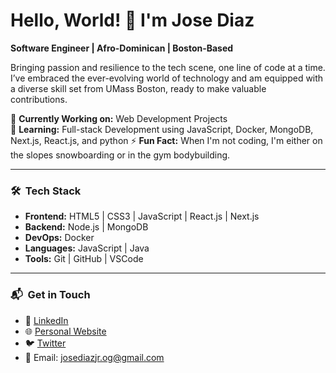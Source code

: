 # **Hello, World! 👋 I'm Jose Diaz**

**Software Engineer | Afro-Dominican | Boston-Based**

Bringing passion and resilience to the tech scene, one line of code at a time. I’ve embraced the ever-evolving world of technology and am equipped with a diverse skill set from UMass Boston, ready to make valuable contributions.

🔭 **Currently Working on:** Web Development Projects  
🌱 **Learning:** Full-stack Development using JavaScript, Docker, MongoDB, Next.js, React.js, and python
⚡ **Fun Fact:** When I'm not coding, I'm either on the slopes snowboarding or in the gym bodybuilding.

---

### 🛠 **&nbsp;Tech Stack**

- **Frontend:** HTML5 | CSS3 | JavaScript | React.js | Next.js
- **Backend:** Node.js | MongoDB
- **DevOps:** Docker
- **Languages:** JavaScript | Java
- **Tools:** Git | GitHub | VSCode

---

### 📬 **&nbsp;Get in Touch**

- 💼 [LinkedIn](https://linkedin.com/in/josediazdev)
- 🌐 [Personal Website](https://josediazdev.com)
- 🐦 [Twitter](https://twitter.com/diazjosedev)
- 📧 Email: josediazjr.og@gmail.com
<!-- - 📝 [Blog](YOUR_BLOG_LINK) (🔜 Coming Soon!) -->

